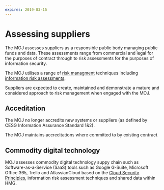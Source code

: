 ```yaml
---
expires: 2019-03-15
---
```

# Assessing suppliers

The MOJ assesses suppliers as a responsible public body managing public funds and data. These assessments range from commercial and legal for the purposes of contract through to risk assessments for the purposes of information security.

The MOJ utilises a range of [risk managment](https://www.ncsc.gov.uk/guidance/risk-management-collection) techniques including [information risk assessments](https://www.ncsc.gov.uk/guidance/summary-risk-methods-and-frameworks).

Suppliers are expected to create, maintained and demonstrate a mature and considered approach to risk management when engaged with the MOJ.

## Acceditation

The MOJ no longer accredits new systems or suppliers (as defined by CESG Information Assurance Standard 1&2).

The MOJ maintains accreditations where committed to by existing contract.

## Commodity digital technology

MOJ assesses commodity digital technology suppy chain such as Software-as-a-Service (SaaS) tools such as Google G-Suite, Microsoft Office 365, Trello and AtlassianCloud based on the [Cloud Security Principles](https://www.ncsc.gov.uk/guidance/implementing-cloud-security-principles), information risk assessment techniques and shared data within HMG.
